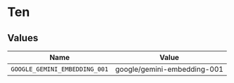 # Ten


## Values

| Name                          | Value                         |
| ----------------------------- | ----------------------------- |
| `GOOGLE_GEMINI_EMBEDDING_001` | google/gemini-embedding-001   |